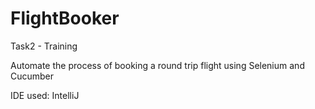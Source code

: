 # FlightBooker
Task2 - Training

Automate the process of booking a round trip flight using Selenium and Cucumber

IDE used: IntelliJ

